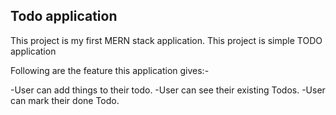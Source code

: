 ## Todo application

This project is my first MERN stack application.
This project is simple TODO application 

Following are the feature this application gives:-

-User can add things to their todo.
-User can see their existing Todos.
-User can mark their done Todo.